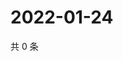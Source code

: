 # 2022-01-24

共 0 条

<!-- BEGIN WEIBO -->
<!-- 最后更新时间 Mon Jan 24 2022 05:12:07 GMT+0800 (China Standard Time) -->

<!-- END WEIBO -->
